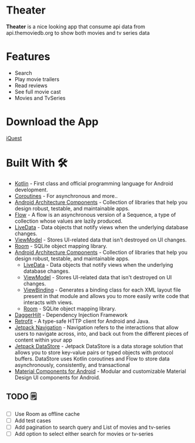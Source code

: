 # Theater

**Theater** is a nice looking app that consume api data from api.themoviedb.org to show both 
movies and tv series data

# Features
- Search
- Play movie trailers
- Read reviews
- See full movie cast
- Movies and TvSeries

# Download the App
[iQuest]()


# Built With 🛠
- [Kotlin](https://kotlinlang.org/) - First class and official programming language for Android development.
- [Coroutines](https://kotlinlang.org/docs/reference/coroutines-overview.html) - For asynchronous and more..
- [Android Architecture Components](https://developer.android.com/topic/libraries/architecture) - Collection of libraries that help you design robust, testable, and maintainable apps.
- [Flow](https://kotlinlang.org/docs/reference/coroutines/flow.html) - A flow is an asynchronous version of a Sequence, a type of collection whose values are lazily produced.
- [LiveData](https://developer.android.com/topic/libraries/architecture/livedata) - Data objects that notify views when the underlying database changes.
- [ViewModel](https://developer.android.com/topic/libraries/architecture/viewmodel) - Stores UI-related data that isn't destroyed on UI changes.
- [Room](https://developer.android.com/topic/libraries/architecture/room) - SQLite object mapping library.
- [Android Architecture Components](https://developer.android.com/topic/libraries/architecture) - Collection of libraries that help you design robust, testable, and maintainable apps.
    - [LiveData](https://developer.android.com/topic/libraries/architecture/livedata) - Data objects that notify views when the underlying database changes.
    - [ViewModel](https://developer.android.com/topic/libraries/architecture/viewmodel) - Stores UI-related data that isn't destroyed on UI changes.
    - [ViewBinding](https://developer.android.com/topic/libraries/view-binding) - Generates a binding class for each XML layout file present in that module and allows you to more easily write code that interacts with views.
    - [Room](https://developer.android.com/topic/libraries/architecture/room) - SQLite object mapping library.
- [DaggerHilt](https://dagger.dev/) - Dependency Injection Framework
- [Retrofit](https://square.github.io/retrofit/) - A type-safe HTTP client for Android and Java.
- [Jetpack Navigation](https://developer.android.com/guide/navigation) - Navigation refers to the interactions that allow users to navigate across, into, and back out from the different pieces of content within your app
- [Jetpack DataStore](https://developer.android.com/topic/libraries/architecture/datastore) - Jetpack DataStore is a data storage solution that allows you to store key-value pairs or typed objects with protocol buffers. DataStore uses Kotlin coroutines and Flow to store data asynchronously, consistently, and transactional
- [Material Components for Android](https://github.com/material-components/material-components-android) - Modular and customizable Material Design UI components for Android.


## TODO 🗒️

- [ ] Use Room as offline cache
- [ ] Add test cases
- [ ] Add pagination to search query and List of movies and tv-series
- [ ] Add option to select either search for movies or tv-series
